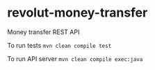 # revolut-money-transfer
Money transfer REST API

To run tests `mvn clean compile test`

To run API server `mvn clean compile exec:java`
